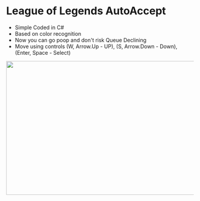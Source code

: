 # League of Legends AutoAccept

- Simple Coded in C#
- Based on color recognition
- Now you can go poop and don't risk Queue Declining
- Move using controls (W, Arrow.Up - UP), (S, Arrow.Down - Down), (Enter, Space - Select)

<p align="center">
  <img src="https://github.com/sajmonekk191/Simple_League_AutoAccept/blob/main/example.gif" width="580" height="360" />
</p>
